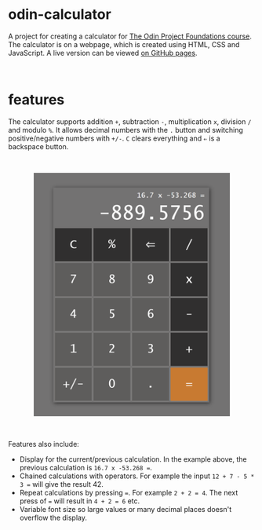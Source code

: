 # odin-calculator

A project for creating a calculator for [The Odin Project Foundations course](https://www.theodinproject.com/paths/foundations/courses/foundations). The calculator is on a webpage, which is created using HTML, CSS and JavaScript. A live version can be viewed [on GitHub pages](https://studsministern.github.io/odin-calculator/).

&nbsp;

# features

The calculator supports addition `+`, subtraction `-`, multiplication `x`, division `/` and modulo `%`. It allows decimal numbers with the `.` button and switching positive/negative numbers with `+/-`. `C` clears everything and `⇐` is a backspace button. 

&nbsp;

<p align="center">
  <img src="img/calculator.png" width="400">
</p>

&nbsp;

Features also include:

- Display for the current/previous calculation. In the example above, the previous calculation is `16.7 x -53.268 =`.
- Chained calculations with operators. For example the input `12 + 7 - 5 * 3 =` will give the result 42.
- Repeat calculations by pressing `=`. For example `2 + 2 = 4`. The next press of `=` will result in `4 + 2 = 6` etc.
- Variable font size so large values or many decimal places doesn't overflow the display.
